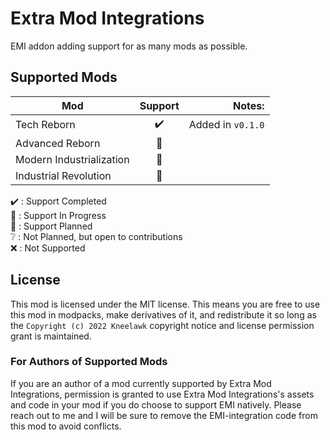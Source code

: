 # Extra Mod Integrations

EMI addon adding support for as many mods as possible.

## Supported Mods

| Mod                      |        Support        |            Notes: |
|--------------------------|:---------------------:|------------------:|
| Tech Reborn              |  :heavy_check_mark:   | Added in `v0.1.0` |
| Advanced Reborn          | :black_square_button: |                   |
| Modern Industrialization | :black_square_button: |                   |
| Industrial Revolution    | :black_square_button: |                   |

:heavy_check_mark: : Support Completed<br>
:construction: : Support In Progress<br>
:black_square_button: : Support Planned<br>
:grey_question: : Not Planned, but open to contributions<br>
:x: : Not Supported<br>

## License

This mod is licensed under the MIT license. This means you are free to use this mod in modpacks, make derivatives of it,
and redistribute it so long as the `Copyright (c) 2022 Kneelawk` copyright notice and license permission grant is
maintained.

### For Authors of Supported Mods

If you are an author of a mod currently supported by Extra Mod Integrations, permission is granted to use Extra Mod
Integrations's assets and code in your mod if you do choose to support EMI natively. Please reach out to me and I will
be sure to remove the EMI-integration code from this mod to avoid conflicts.
